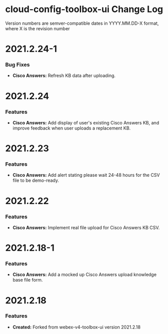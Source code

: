 # cloud-config-toolbox-ui Change Log

Version numbers are semver-compatible dates in YYYY.MM.DD-X format,
where X is the revision number

# 2021.2.24-1

### Bug Fixes
* **Cisco Answers:** Refresh KB data after uploading.


# 2021.2.24

### Features
* **Cisco Answers:** Add display of user's existing Cisco Answers KB, and
improve feedback when user uploads a replacement KB.


# 2021.2.23

### Features
* **Cisco Answers:** Add alert stating please wait 24-48 hours for the CSV file
to be demo-ready.


# 2021.2.22

### Features
* **Cisco Answers:** Implement real file upload for Cisco Answers KB CSV.


# 2021.2.18-1

### Features
* **Cisco Answers:** Add a mocked up Cisco Answers upload knowledge base file
form.


# 2021.2.18

### Features
* **Created:** Forked from webex-v4-toolbox-ui version 2021.2.18